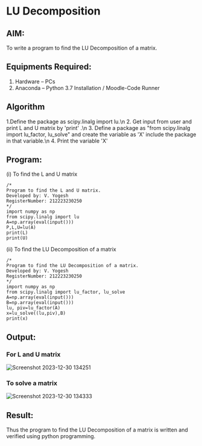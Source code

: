 # LU Decomposition 

## AIM:
To write a program to find the LU Decomposition of a matrix.

## Equipments Required:
1. Hardware – PCs
2. Anaconda – Python 3.7 Installation / Moodle-Code Runner

## Algorithm
1.Define the package as scipy.linalg import lu.\n
2. Get input from user and print L and U matrix by 'print' .\n
3. Define a package as "from scipy.linalg import lu_factor, lu_solve" and create the variable as 'X' include the package in that variable.\n
4. Print the variable 'X' 
 

## Program:
(i) To find the L and U matrix
```
/*
Program to find the L and U matrix.
Developed by: V. Yogesh
RegisterNumber: 212223230250
*/
import numpy as np
from scipy.linalg import lu
A=np.array(eval(input()))
P,L,U=lu(A)
print(L)
print(U)
```
(ii) To find the LU Decomposition of a matrix
```
/*
Program to find the LU Decomposition of a matrix.
Developed by: V. Yogesh
RegisterNumber: 212223230250
*/
import numpy as np
from scipy.linalg import lu_factor, lu_solve
A=np.array(eval(input()))
B=np.array(eval(input()))
lu, piv=lu_factor(A)
x=lu_solve((lu,piv),B)
print(x)
```

## Output:
### For L and U matrix
![Screenshot 2023-12-30 134251](https://github.com/Yogesh-Yogi-1/LU-Decomposition/assets/148514598/555ec6b5-3590-4f47-bb20-099ef8a3a0e7)

### To solve a matrix
![Screenshot 2023-12-30 134333](https://github.com/Yogesh-Yogi-1/LU-Decomposition/assets/148514598/9e73efee-556a-4a77-9e07-9cab7c86b533)

## Result:
Thus the program to find the LU Decomposition of a matrix is written and verified using python programming.

